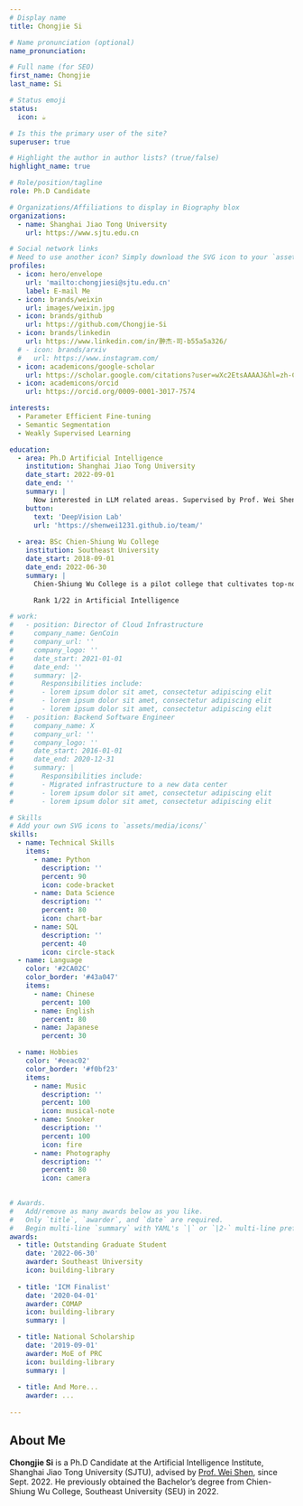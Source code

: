 ```yaml
---
# Display name
title: Chongjie Si

# Name pronunciation (optional)
name_pronunciation: 

# Full name (for SEO)
first_name: Chongjie
last_name: Si

# Status emoji
status:
  icon: ☕️

# Is this the primary user of the site?
superuser: true

# Highlight the author in author lists? (true/false)
highlight_name: true

# Role/position/tagline
role: Ph.D Candidate

# Organizations/Affiliations to display in Biography blox
organizations:
  - name: Shanghai Jiao Tong University
    url: https://www.sjtu.edu.cn

# Social network links
# Need to use another icon? Simply download the SVG icon to your `assets/media/icons/` folder.
profiles:
  - icon: hero/envelope
    url: 'mailto:chongjiesi@sjtu.edu.cn'
    label: E-mail Me
  - icon: brands/weixin
    url: images/weixin.jpg
  - icon: brands/github
    url: https://github.com/Chongjie-Si
  - icon: brands/linkedin
    url: https://www.linkedin.com/in/翀杰-司-b55a5a326/
  # - icon: brands/arxiv
  #   url: https://www.instagram.com/
  - icon: academicons/google-scholar
    url: https://scholar.google.com/citations?user=wXc2EtsAAAAJ&hl=zh-CN
  - icon: academicons/orcid
    url: https://orcid.org/0009-0001-3017-7574

interests:
  - Parameter Efficient Fine-tuning
  - Semantic Segmentation
  - Weakly Supervised Learning

education:
  - area: Ph.D Artificial Intelligence
    institution: Shanghai Jiao Tong University
    date_start: 2022-09-01
    date_end: ''
    summary: |
      Now interested in LLM related areas. Supervised by Prof. Wei Shen.
    button:
      text: 'DeepVision Lab'
      url: 'https://shenwei1231.github.io/team/'
  
  - area: BSc Chien-Shiung Wu College
    institution: Southeast University
    date_start: 2018-09-01
    date_end: 2022-06-30
    summary: |
      Chien-Shiung Wu College is a pilot college that cultivates top-notch undergraduate students selected from multiple science and engineering departments.

      Rank 1/22 in Artificial Intelligence

# work:
#   - position: Director of Cloud Infrastructure
#     company_name: GenCoin
#     company_url: ''
#     company_logo: ''
#     date_start: 2021-01-01
#     date_end: ''
#     summary: |2-
#       Responsibilities include:
#       - lorem ipsum dolor sit amet, consectetur adipiscing elit
#       - lorem ipsum dolor sit amet, consectetur adipiscing elit
#       - lorem ipsum dolor sit amet, consectetur adipiscing elit
#   - position: Backend Software Engineer
#     company_name: X
#     company_url: ''
#     company_logo: ''
#     date_start: 2016-01-01
#     date_end: 2020-12-31
#     summary: |
#       Responsibilities include:
#       - Migrated infrastructure to a new data center
#       - lorem ipsum dolor sit amet, consectetur adipiscing elit
#       - lorem ipsum dolor sit amet, consectetur adipiscing elit

# Skills
# Add your own SVG icons to `assets/media/icons/`
skills:
  - name: Technical Skills
    items:
      - name: Python
        description: ''
        percent: 90
        icon: code-bracket
      - name: Data Science
        description: ''
        percent: 80
        icon: chart-bar
      - name: SQL
        description: ''
        percent: 40
        icon: circle-stack
  - name: Language
    color: '#2CA02C'
    color_border: '#43a047'
    items:
      - name: Chinese
        percent: 100
      - name: English
        percent: 80
      - name: Japanese
        percent: 30

  - name: Hobbies
    color: '#eeac02'
    color_border: '#f0bf23'
    items:
      - name: Music
        description: ''
        percent: 100
        icon: musical-note
      - name: Snooker
        description: ''
        percent: 100
        icon: fire
      - name: Photography
        description: ''
        percent: 80
        icon: camera
  

# Awards.
#   Add/remove as many awards below as you like.
#   Only `title`, `awarder`, and `date` are required.
#   Begin multi-line `summary` with YAML's `|` or `|2-` multi-line prefix and indent 2 spaces below.
awards:
  - title: Outstanding Graduate Student
    date: '2022-06-30'
    awarder: Southeast University
    icon: building-library
      
  - title: 'ICM Finalist'
    date: '2020-04-01'
    awarder: COMAP
    icon: building-library
    summary: |

  - title: National Scholarship
    date: '2019-09-01'
    awarder: MoE of PRC
    icon: building-library
    summary: |
     
  - title: And More...
    awarder: ...
    
---
```


## About Me

**Chongjie Si** is a Ph.D Candidate at the Artificial Intelligence Institute, Shanghai Jiao Tong University (SJTU), advised by [Prof. Wei Shen](https://shenwei1231.github.io), since Sept. 2022. He previously obtained the Bachelor’s degree from Chien-Shiung Wu College, Southeast University (SEU) in 2022.
